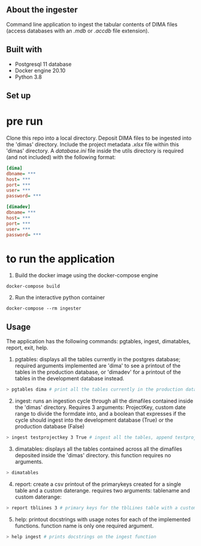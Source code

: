 ## About the ingester

Command line application to ingest the tabular contents of DIMA files (access databases with an _.mdb_ or _.accdb_ file extension).

## Built with

* Postgresql 11 database
* Docker engine 20.10
* Python 3.8

## Set up

# pre run
Clone this repo into a local directory. Deposit DIMA files to be ingested into the 'dimas' directory. Include the project metadata _.xlsx_ file within this 'dimas' directory. A _database.ini_ file inside the utils directory is required (and not included) with the following format:
```ini
[dima]
dbname= ***
host= ***
port= ***
user= ***
password= ***

[dimadev]
dbname= ***
host= ***
port= ***
user= ***
password= ***

```
# to run the application

1. Build the docker image using the docker-compose engine
```
docker-compose build
```
2. Run the interactive python container
```
docker-compose --rm ingester
```

## Usage
The application has the following commands: pgtables, ingest, dimatables, report, exit, help.
1. pgtables: displays all the tables currently in the postgres database; required arguments implemented are 'dima' to see a printout of the tables in the production database, or 'dimadev' for a printout of the tables in the development database instead.
```sh
> pgtables dima # print all the tables currently in the production database
```
2. ingest: runs an ingestion cycle through all the dimafiles contained inside the 'dimas' directory. Requires 3 arguments: ProjectKey, custom date range to divide the formdate into, and a boolean that expresses if the cycle should ingest into the development database (True) or the production database (False)
```sh
> ingest testprojectkey 3 True # ingest all the tables, append testprojeckey as a projectkey with a 3 day custom daterange into the development database.
```
3. dimatables: displays all the tables contained across all the dimafiles deposited inside the 'dimas' directory. this function requires no arguments.
```sh
> dimatables
```
4. report: create a csv printout of the primarykeys created for a single table and a custom daterange. requires two arguments: tablename and custom daterange:
```sh
> report tblLines 3 # primary keys for the tblLines table with a custom daterange of 3 days.
```

5. help: printout docstrings with usage notes for each of the implemented functions. function name is only one required argument.
```sh
> help ingest # prints docstrings on the ingest function
```
